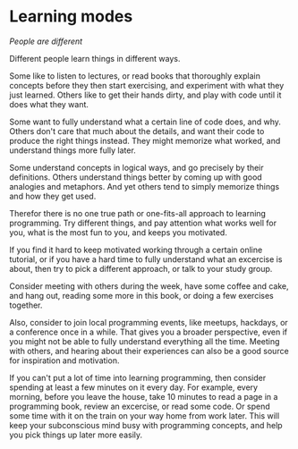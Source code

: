 # Learning modes

*People are different*

Different people learn things in different ways.

Some like to listen to lectures, or read books that thoroughly explain concepts
before they then start exercising, and experiment with what they just learned.
Others like to get their hands dirty, and play with code until it does what
they want.

Some want to fully understand what a certain line of code does, and why.
Others don't care that much about the details, and want their code to produce
the right things instead. They might memorize what worked, and understand things
more fully later.

Some understand concepts in logical ways, and go precisely by their definitions.
Others understand things better by coming up with good analogies and metaphors.
And yet others tend to simply memorize things and how they get used.

Therefor there is no one true path or one-fits-all approach to learning
programming. Try different things, and pay attention what works well for you,
what is the most fun to you, and keeps you motivated.

If you find it hard to keep motivated working through a certain online tutorial,
or if you have a hard time to fully understand what an excercise is about, then
try to pick a different approach, or talk to your study group.

Consider meeting with others during the week, have some coffee and cake, and
hang out, reading some more in this book, or doing a few exercises together.

Also, consider to join local programming events, like meetups, hackdays, or a
conference once in a while. That gives you a broader perspective, even if you
might not be able to fully understand everything all the time. Meeting with
others, and hearing about their experiences can also be a good source for
inspiration and motivation.

If you can't put a lot of time into learning programming, then consider
spending at least a few minutes on it every day. For example, every morning,
before you leave the house, take 10 minutes to read a page in a programming
book, review an excercise, or read some code. Or spend some time with it
on the train on your way home from work later. This will keep your subconscious
mind busy with programming concepts, and help you pick things up later more
easily.

